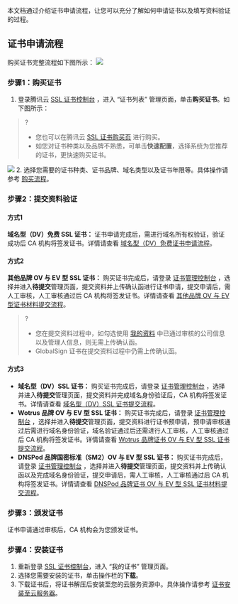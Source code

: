 本文档通过介绍证书申请流程，让您可以充分了解如何申请证书以及填写资料验证的过程。

## 证书申请流程
购买证书完整流程如下图所示：
![](https://main.qcloudimg.com/raw/93b1e9c4322f048313ca8806fbcf1339.png)

### 步骤1：购买证书
1. 登录腾讯云  [SSL 证书控制台](https://console.cloud.tencent.com/ssl) ，进入 “证书列表” 管理页面，单击**购买证书**。如下图所示：
>?
>- 您也可以在腾讯云 [SSL 证书购买页](https://buy.cloud.tencent.com/ssl?fromSource=ssl) 进行购买。
>- 如您对证书种类以及品牌不熟悉，可单击**快速配置**，选择系统为您推荐的证书，更快速购买证书。
>
![](https://main.qcloudimg.com/raw/f7a50b9ebe05a5d01eed80075591c641.png)
2. 选择您需要的证书种类、证书品牌、域名类型以及证书年限等。具体操作请参考 [购买流程](https://cloud.tencent.com/document/product/400/7995)。

### 步骤2：提交资料验证
 #### 方式1
**域名型（DV）免费 SSL 证书：**
证书申请完成后，需进行域名所有权验证，验证成功后 CA 机构将签发证书。详情请查看  [域名型（DV）免费证书申请流程](https://cloud.tencent.com/document/product/400/6814)。

#### 方式2
**其他品牌 OV 与 EV 型 SSL 证书：**
购买证书完成后，请登录 [证书管理控制台](https://console.cloud.tencent.com/certoverview)  ，选择并进入**待提交**管理页面，提交资料并上传确认函进行证书申请，提交申请后，需人工审核，人工审核通过后 CA 机构将签发证书。详情请查看 [其他品牌 OV 与 EV 型证书材料提交流程](https://cloud.tencent.com/document/product/400/10257)。
>?
>- 您在提交资料过程中，如勾选使用 [我的资料](https://console.cloud.tencent.com/ssl/info) 中已通过审核的公司信息以及管理人信息，则无需上传确认函。
>- GlobalSign 证书在提交资料过程中仍需上传确认函。

#### 方式3
- **域名型（DV）SSL 证书：**
购买证书完成后，请登录 [证书管理控制台](https://console.cloud.tencent.com/certoverview)  ，选择并进入**待提交**管理页面，提交资料并完成域名身份验证后，CA 机构将签发证书。详情请查看 [域名型（DV）SSL 证书提交流程](https://cloud.tencent.com/document/product/400/47285)。
- **Wotrus 品牌 OV 与 EV 型 SSL 证书：**
购买证书完成后，请登录 [证书管理控制台](https://console.cloud.tencent.com/certoverview)  ，选择并进入**待提交**管理页面，提交资料进行证书预申请，预申请审核通过后需进行域名身份验证，域名验证通过后还需进行人工审核，人工审核通过后 CA 机构将签发证书。详情请查看 [Wotrus 品牌证书 OV 与 EV 型 SSL 证书提交流程](https://cloud.tencent.com/document/product/400/47284)。
- **DNSPod 品牌国密标准（SM2）OV 与 EV 型 SSL 证书：**
购买证书完成后，请登录 [证书管理控制台](https://console.cloud.tencent.com/certoverview)  ，选择并进入**待提交**管理页面，提交资料并上传确认函以及完成域名身份验证，提交申请后，需人工审核，人工审核通过后 CA 机构将签发证书。详情请查看 [DNSPod 品牌证书 OV 与 EV 型 SSL 证书材料提交流程](https://cloud.tencent.com/document/product/400/47283)。

### 步骤3：颁发证书
证书申请通过审核后，CA 机构会为您颁发证书。

### 步骤4：安装证书
1. 重新登录 [SSL 证书控制台](https://console.cloud.tencent.com/ssl)，进入 “我的证书” 管理页面。
2. 选择您需要安装的证书，单击操作栏的**下载**。
3. 下载证书后，将证书解压后安装至您的云服务资源中。具体操作请参考 [证书安装至云服务器](https://cloud.tencent.com/document/product/400/4143)。
 
 
